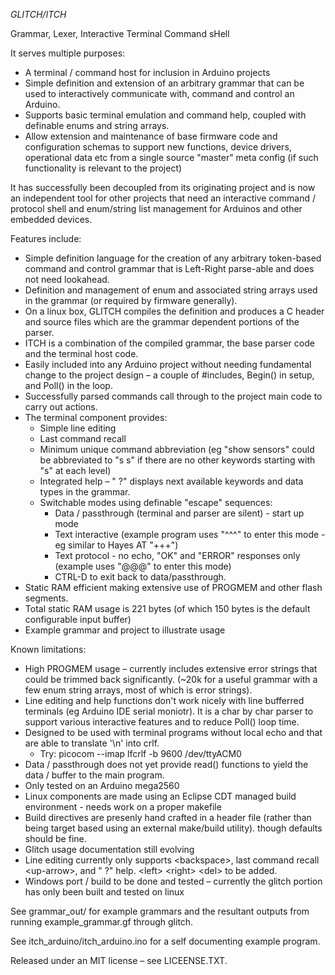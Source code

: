 *GLITCH/ITCH*

Grammar, Lexer, Interactive Terminal Command sHell

It serves multiple purposes:

- A terminal / command host for inclusion in Arduino projects
- Simple definition and extension of an arbitrary grammar that can be used to interactively communicate with, command and control an Arduino.
- Supports basic terminal emulation and command help, coupled with definable enums and string arrays.
- Allow extension and maintenance of base firmware code and configuration schemas to support new functions, device drivers, operational data etc from a single source &quot;master&quot; meta config (if such functionality is relevant to the project)

It has successfully been decoupled from its originating project and is now an independent tool for other projects that need an interactive command / protocol shell and enum/string list management for Arduinos and other embedded devices.

Features include:

- Simple definition language for the creation of any arbitrary token-based command and control grammar that is Left-Right parse-able and does not need lookahead.
- Definition and management of enum and associated string arrays used in the grammar (or required by firmware generally).
- On a linux box, GLITCH compiles the definition and produces a C header and source files which are the grammar dependent portions of the parser.
- ITCH is a combination of the compiled grammar, the base parser code and the terminal host code.
- Easily included into any Arduino project without needing fundamental change to the project design – a couple of #includes, Begin() in setup, and Poll() in the loop.
- Successfully parsed commands call through to the project main code to carry out actions.
- The terminal component provides: 
  - Simple line editing
  - Last command recall
  - Minimum unique command abbreviation (eg &quot;show sensors&quot; could be abbreviated to &quot;s s&quot; if there are no other keywords starting with &quot;s&quot; at each level)
  - Integrated help – &quot; ?&quot; displays next available keywords and data types in the grammar.
  - Switchable modes using definable "escape" sequences:
    - Data / passthrough (terminal and parser are silent) - start up mode
    - Text interactive (example program uses "^^^" to enter this mode - eg similar to Hayes AT "+++")
    - Text protocol - no echo, "OK" and "ERROR" responses only (example uses "@@@" to enter this mode)
    - CTRL-D to exit back to data/passthrough.
- Static RAM efficient making extensive use of PROGMEM and other flash segments.
- Total static RAM usage is 221 bytes (of which 150 bytes is the default configurable input buffer)
- Example grammar and project to illustrate usage

Known limitations:

- High PROGMEM usage – currently includes extensive error strings that could be trimmed back significantly. (~20k for a useful grammar with a few enum string arrays, most of which is error strings).
- Line editing and help functions don't work nicely with line bufferred terminals (eg Arduino IDE serial moniotr). It is a char by char parser to support various interactive features and to reduce Poll() loop time.
- Designed to be used with terminal programs without local echo and that are able to translate '\n' into crlf.
  - Try: picocom --imap lfcrlf -b 9600 /dev/ttyACM0
- Data / passthrough does not yet provide read() functions to yield the data / buffer to the main program. 
- Only tested on an Arduino mega2560
- Linux components are made using an Eclipse CDT managed build environment - needs work on a proper makefile
- Build directives are presenly hand crafted in a header file (rather than being target based using an external make/build utility). though defaults should be fine.
- Glitch usage documentation still evolving
- Line editing currently only supports \<backspace\>, last command recall \<up-arrow\>, and " ?" help. \<left\> \<right\> \<del\> to be added.
- Windows port / build to be done and tested – currently the glitch portion has only been built and tested on linux

See grammar\_out/ for example grammars and the resultant outputs from running example\_grammar.gf through glitch.

See itch\_arduino/itch\_arduino.ino for a self documenting example program.

Released under an MIT license – see LICEENSE.TXT.
